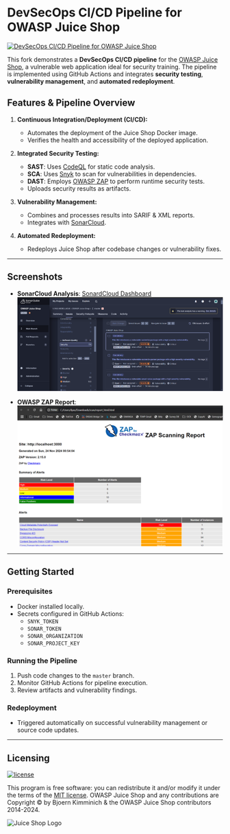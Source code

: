 # DevSecOps CI/CD Pipeline for OWASP Juice Shop
[![DevSecOps CI/CD Pipeline for OWASP Juice Shop](https://github.com/ilyasabdellaoui/juice-shop/actions/workflows/DevSecOps-pipeline.yml/badge.svg?branch=master)](https://github.com/ilyasabdellaoui/juice-shop/actions/workflows/DevSecOps-pipeline.yml)

This fork demonstrates a **DevSecOps CI/CD pipeline** for the [OWASP Juice Shop](https://github.com/juice-shop/juice-shop), a vulnerable web application ideal for security training. The pipeline is implemented using GitHub Actions and integrates **security testing**, **vulnerability management**, and **automated redeployment**.

## Features & Pipeline Overview
1. **Continuous Integration/Deployment (CI/CD):**
   - Automates the deployment of the Juice Shop Docker image.
   - Verifies the health and accessibility of the deployed application.

2. **Integrated Security Testing:**
   - **SAST**: Uses [CodeQL](https://github.com/github/codeql) for static code analysis.
   - **SCA**: Uses [Snyk](https://snyk.io/) to scan for vulnerabilities in dependencies.
   - **DAST**: Employs [OWASP ZAP](https://www.zaproxy.org/) to perform runtime security tests.
   - Uploads security results as artifacts.

3. **Vulnerability Management:**
   - Combines and processes results into SARIF & XML reports.
   - Integrates with [SonarCloud](https://sonarcloud.io/).

4. **Automated Redeployment:**
   - Redeploys Juice Shop after codebase changes or vulnerability fixes.

---

## Screenshots
- **SonarCloud Analysis**: [SonardCloud Dashboard](https://sonarcloud.io/summary/new_code?id=ilyasabdellaoui_owasp-juice-shop)
  ![SonarCloud Analysis Screenshot](DevSecOps-Static-Outputs/sonarcloud-screenshot.png)

- **OWASP ZAP Report**:  
  ![OWASP ZAP HTML Report](DevSecOps-Static-Outputs/zap_report.png)

---

## Getting Started
### Prerequisites
- Docker installed locally.
- Secrets configured in GitHub Actions:
  - `SNYK_TOKEN`
  - `SONAR_TOKEN`
  - `SONAR_ORGANIZATION`
  - `SONAR_PROJECT_KEY`

### Running the Pipeline
1. Push code changes to the `master` branch.
2. Monitor GitHub Actions for pipeline execution.
3. Review artifacts and vulnerability findings.

### Redeployment
- Triggered automatically on successful vulnerability management or source code updates.

---

## Licensing

[![license](https://img.shields.io/github/license/bkimminich/juice-shop.svg)](LICENSE)

This program is free software: you can redistribute it and/or modify it under the terms of the [MIT license](LICENSE).
OWASP Juice Shop and any contributions are Copyright © by Bjoern Kimminich & the OWASP Juice Shop contributors
2014-2024.

![Juice Shop Logo](https://raw.githubusercontent.com/bkimminich/juice-shop/master/frontend/src/assets/public/images/JuiceShop_Logo_400px.png)
